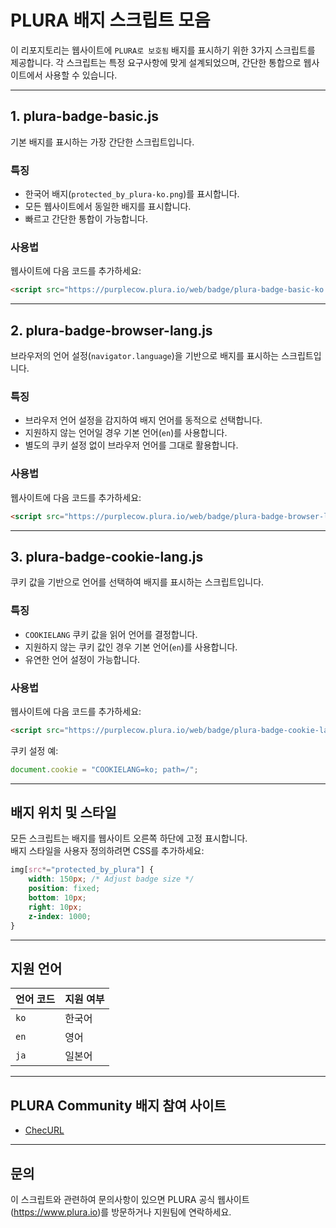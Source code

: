 # PLURA 배지 스크립트 모음

이 리포지토리는 웹사이트에 `PLURA로 보호됨` 배지를 표시하기 위한 3가지 스크립트를 제공합니다. 각 스크립트는 특정 요구사항에 맞게 설계되었으며, 간단한 통합으로 웹사이트에서 사용할 수 있습니다.

---

## 1. **plura-badge-basic.js**
기본 배지를 표시하는 가장 간단한 스크립트입니다.

### **특징**
- 한국어 배지(`protected_by_plura-ko.png`)를 표시합니다.
- 모든 웹사이트에서 동일한 배지를 표시합니다.
- 빠르고 간단한 통합이 가능합니다.

### **사용법**
웹사이트에 다음 코드를 추가하세요:
```html
<script src="https://purplecow.plura.io/web/badge/plura-badge-basic-ko.js"></script>
```

---

## 2. **plura-badge-browser-lang.js**
브라우저의 언어 설정(`navigator.language`)을 기반으로 배지를 표시하는 스크립트입니다.

### **특징**
- 브라우저 언어 설정을 감지하여 배지 언어를 동적으로 선택합니다.
- 지원하지 않는 언어일 경우 기본 언어(`en`)를 사용합니다.
- 별도의 쿠키 설정 없이 브라우저 언어를 그대로 활용합니다.

### **사용법**
웹사이트에 다음 코드를 추가하세요:
```html
<script src="https://purplecow.plura.io/web/badge/plura-badge-browser-lang.js"></script>
```

---

## 3. **plura-badge-cookie-lang.js**
쿠키 값을 기반으로 언어를 선택하여 배지를 표시하는 스크립트입니다.

### **특징**
- `COOKIELANG` 쿠키 값을 읽어 언어를 결정합니다.
- 지원하지 않는 쿠키 값인 경우 기본 언어(`en`)를 사용합니다.
- 유연한 언어 설정이 가능합니다.

### **사용법**
웹사이트에 다음 코드를 추가하세요:
```html
<script src="https://purplecow.plura.io/web/badge/plura-badge-cookie-lang.js"></script>
```

쿠키 설정 예:
```javascript
document.cookie = "COOKIELANG=ko; path=/";
```

---

## **배지 위치 및 스타일**
모든 스크립트는 배지를 웹사이트 오른쪽 하단에 고정 표시합니다.  
배지 스타일을 사용자 정의하려면 CSS를 추가하세요:
```css
img[src*="protected_by_plura"] {
    width: 150px; /* Adjust badge size */
    position: fixed;
    bottom: 10px;
    right: 10px;
    z-index: 1000;
}
```

---

## **지원 언어**
| 언어 코드 | 지원 여부 |
|-----------|-----------|
| `ko`      | 한국어    |
| `en`      | 영어      |
| `ja`      | 일본어    |

---
## **PLURA Community 배지 참여 사이트**
- [ChecURL](https://checurl.site)
---

## **문의**
이 스크립트와 관련하여 문의사항이 있으면 PLURA 공식 웹사이트(https://www.plura.io)를 방문하거나 지원팀에 연락하세요.
